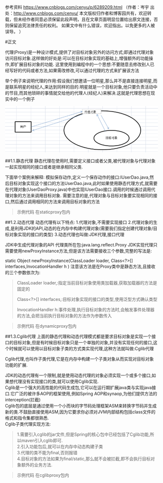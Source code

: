 参考资料 https://www.cnblogs.com/cenyu/p/6289209.html
（作者：岑宇 
 出处：http://www.cnblogs.com/cenyu/ 
 本文版权归作者和博客园共有，欢迎转载，但未经作者同意必须保留此段声明，且在文章页面明显位置给出原文连接，否则保留追究法律责任的权利。 
 如果文中有什么错误，欢迎指出。以免更多的人被误导。 ）
 
 
#正文

代理(Proxy)是一种设计模式,提供了对目标对象另外的访问方式;即通过代理对象访问目标对象.这样做的好处是:可以在目标对象实现的基础上,增强额外的功能操作,即扩展目标对象的功能.
这里使用到编程中的一个思想:不要随意去修改别人已经写好的代码或者方法,如果需改修改,可以通过代理的方式来扩展该方法

举个例子来说明代理的作用:假设我们想邀请一位明星,那么并不是直接连接明星,而是联系明星的经纪人,来达到同样的目的.明星就是一个目标对象,他只要负责活动中的节目,而其他琐碎的事情就交给他的代理人(经纪人)来解决.这就是代理思想在现实中的一个例子

![Image text](https://raw.githubusercontent.com/eatyu/javaMybatis/master/agent/src/img/790334-20170116124522880-1137330008.png)


##1.1.静态代理
静态代理在使用时,需要定义接口或者父类,被代理对象与代理对象一起实现相同的接口或者是继承相同父类.

下面举个案例来解释:
模拟保存动作,定义一个保存动作的接口:IUserDao.java,然后目标对象实现这个接口的方法UserDao.java,此时如果使用静态代理方式,就需要在代理对象(UserDaoProxy.java)中也实现IUserDao接口.调用的时候通过调用代理对象的方法来调用目标对象.
需要注意的是,代理对象与目标对象要实现相同的接口,然后通过调用相同的方法来调用目标对象的方法

>示例代码 在staticproxy包内


##1.2.动态代理
动态代理有以下特点:
1.代理对象,不需要实现接口
2.代理对象的生成,是利用JDK的API,动态的在内存中构建代理对象(需要我们指定创建代理对象/目标对象实现的接口的类型)
3.动态代理也叫做:JDK代理,接口代理

JDK中生成代理对象的API
代理类所在包:java.lang.reflect.Proxy
JDK实现代理只需要使用newProxyInstance方法,但是该方法需要接收三个参数,完整的写法是:

static Object newProxyInstance(ClassLoader loader, Class<?>[] interfaces,InvocationHandler h )
注意该方法是在Proxy类中是静态方法,且接收的三个参数依次为:

>ClassLoader loader,:指定当前目标对象使用类加载器,获取加载器的方法是固定的  
>
>Class<?>[] interfaces,:目标对象实现的接口的类型,使用泛型方式确认类型  
>
>InvocationHandler h:事件处理,执行目标对象的方法时,会触发事件处理器的方法,会把当前执行目标对象的方法作为参数传入  


>示例代码 在dynamicproxy包内  

##1.3.Cglib代理
  上面的静态代理和动态代理模式都是要求目标对象是实现一个接口的目标对象,但是有时候目标对象只是一个单独的对象,并没有实现任何的接口,这个时候就可以使用以目标对象子类的方式类实现代理,这种方法就叫做:Cglib代理
  
  Cglib代理,也叫作子类代理,它是在内存中构建一个子类对象从而实现对目标对象功能的扩展.  
  
  JDK的动态代理有一个限制,就是使用动态代理的对象必须实现一个或多个接口,如果想代理没有实现接口的类,就可以使用Cglib实现.  
  Cglib是一个强大的高性能的代码生成包,它可以在运行期扩展java类与实现java接口.它广泛的被许多AOP的框架使用,例如Spring AOP和synaop,为他们提供方法的interception(拦截)  
  Cglib包的底层是通过使用一个小而块的字节码处理框架ASM来转换字节码并生成新的类.不鼓励直接使用ASM,因为它要求你必须对JVM内部结构包括class文件的格式和指令集都很熟悉.  
  Cglib子类代理实现方法:  
  >1.需要引入cglib的jar文件,但是Spring的核心包中已经包括了Cglib功能,所以maven引入cglib即可.  
  >2.引入功能包后,就可以在内存中动态构建子类  
  >3.代理的类不能为final,否则报错  
  >4.目标对象的方法如果为final/static,那么就不会被拦截,即不会执行目标对象额外的业务方法.  
  
  >示例代码 在cglibproxy包内  